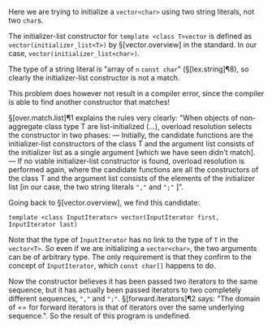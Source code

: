 Here we are trying to initialize a `vector<char>` using two string literals, not two `char`s. 

The initializer-list constructor for `template <class T>vector` is defined as `vector(initializer_list<T>)` by §[vector.overview] in the standard. In our case, `vector(initializer_list<char>)`.

The type of a string literal is "array of `n` `const char`" (§[lex.string]¶8), so clearly the initializer-list constructor is not a match.

This problem does however not result in a compiler error, since the compiler is able to find another constructor that matches!

§[over.match.list]¶1 explains the rules very clearly:
"When objects of non-aggregate class type T are list-initialized (...), overload resolution selects the constructor in two phases:
— Initially, the candidate functions are the initializer-list constructors of the class T and the argument list consists of the initializer list as a single argument [which we have seen didn't match].
— If no viable initializer-list constructor is found, overload resolution is performed again, where the candidate functions are all the constructors of the class T and the argument list consists of the elements of the initializer list [in our case, the two string literals `","` and `";"` ]".

Going back to §[vector.overview], we find this candidate:

`template <class InputIterator> vector(InputIterator first, InputIterator last)`

Note that the type of `InputIterator` has no link to the type of `T` in the `vector<T>`. So even if we are initializing a `vector<char>`, the two arguments can be of arbitrary type. The only requirement is that they confirm to the concept of `InputIterator`, which `const char[]` happens to do.

Now the constructor believes it has been passed two iterators to the same sequence, but it has actually been passed iterators to two completely different sequences, `","` and `";"`. §[forward.iterators]¶2 says: "The domain of == for forward iterators is that of iterators over the same underlying sequence.". So the result of this program is undefined.